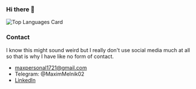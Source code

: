 ### Hi there 👋

![Top Languages Card](https://github-readme-stats.vercel.app/api/top-langs/?username=Maxdev18&layout=compact)

### Contact
I know this might sound weird but I really don't use social media much at all so that is why I have like no form of contact.

- maxpersonal1721@gmail.com
- Telegram: @MaximMelnik02
- [LinkedIn](https://www.linkedin.com/in/maxim-melnik-770a34219/)
